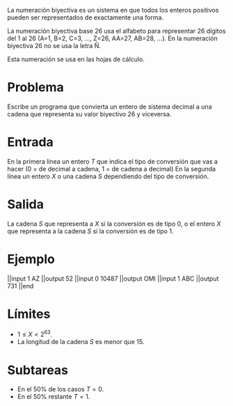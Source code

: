 ﻿La numeración biyectiva es un sistema en que todos los enteros positivos pueden ser representados de exactamente una forma.

La numeración biyectiva base 26 usa el alfabeto para representar 26 dígitos del 1 al 26
(A=1, B=2, C=3, ..., Z=26, AA=27, AB=28, ...). En la numeración biyectiva 26 no se usa
la letra Ñ.

Esta numeración se usa en las hojas de cálculo.

# Problema

Escribe un programa que convierta un entero de sistema decimal a una cadena que representa su valor biyectivo 26 y viceversa.

# Entrada

En la primera línea un entero $T$ que indica el tipo de conversión que vas a hacer (0 = de decimal a cadena, 1 = de cadena a decimal)
En la segunda línea un entero $X$ o una cadena $S$ dependiendo del tipo de conversión.

# Salida

La cadena $S$ que representa a $X$ si la conversión es de tipo 0, o el entero $X$ que representa a la cadena $S$ si la conversión es de tipo 1.

# Ejemplo

||input
1
AZ
||output
52
||input
0
10487
||output
OMI
||input
1
ABC
||output
731
||end

# Límites

- $1 \leq X < 2^{63}$.
- La longitud de la cadena $S$ es menor que 15.

# Subtareas

- En el 50% de los casos $T=0$.
- En el 50% restante $T=1$.
